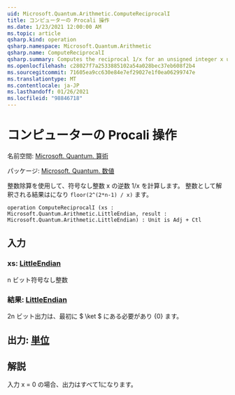 ```yaml
---
uid: Microsoft.Quantum.Arithmetic.ComputeReciprocalI
title: コンピューターの Procali 操作
ms.date: 1/23/2021 12:00:00 AM
ms.topic: article
qsharp.kind: operation
qsharp.namespace: Microsoft.Quantum.Arithmetic
qsharp.name: ComputeReciprocalI
qsharp.summary: Computes the reciprocal 1/x for an unsigned integer x using integer division. The result, interpreted as an integer, will be `floor(2^(2*n-1) / x)`.
ms.openlocfilehash: c28027f7a2533885102a54a028bec37eb608f2b4
ms.sourcegitcommit: 71605ea9cc630e84e7ef29027e1f0ea06299747e
ms.translationtype: MT
ms.contentlocale: ja-JP
ms.lasthandoff: 01/26/2021
ms.locfileid: "98846718"
---
```

# <a name="computereciprocali-operation"></a>コンピューターの Procali 操作

名前空間: [Microsoft. Quantum. 算術](xref:Microsoft.Quantum.Arithmetic)

パッケージ: [Microsoft. Quantum. 数値](https://nuget.org/packages/Microsoft.Quantum.Numerics)


整数除算を使用して、符号なし整数 x の逆数 1/x を計算します。 整数として解釈される結果はになり `floor(2^(2*n-1) / x)` ます。

```qsharp
operation ComputeReciprocalI (xs : Microsoft.Quantum.Arithmetic.LittleEndian, result : Microsoft.Quantum.Arithmetic.LittleEndian) : Unit is Adj + Ctl
```


## <a name="input"></a>入力

### <a name="xs--littleendian"></a>xs: [LittleEndian](xref:Microsoft.Quantum.Arithmetic.LittleEndian)

n ビット符号なし整数


### <a name="result--littleendian"></a>結果: [LittleEndian](xref:Microsoft.Quantum.Arithmetic.LittleEndian)

2n ビット出力は、最初に $ \ket $ にある必要があり {0} ます。



## <a name="output--unit"></a>出力: [単位](xref:microsoft.quantum.lang-ref.unit)



## <a name="remarks"></a>解説

入力 x = 0 の場合、出力はすべて1になります。